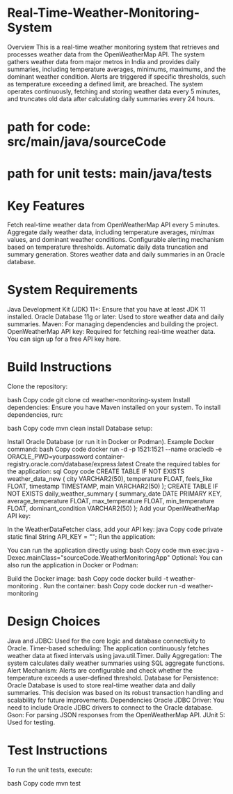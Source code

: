 # Real-Time-Weather-Monitoring-System
Overview
This is a real-time weather monitoring system that retrieves and processes weather data from the OpenWeatherMap API. The system gathers weather data from major metros in India and provides daily summaries, including temperature averages, minimums, maximums, and the dominant weather condition. Alerts are triggered if specific thresholds, such as temperature exceeding a defined limit, are breached. The system operates continuously, fetching and storing weather data every 5 minutes, and truncates old data after calculating daily summaries every 24 hours.

# path for code: src/main/java/sourceCode
# path for unit tests: main/java/tests

# Key Features
Fetch real-time weather data from OpenWeatherMap API every 5 minutes.
Aggregate daily weather data, including temperature averages, min/max values, and dominant weather conditions.
Configurable alerting mechanism based on temperature thresholds.
Automatic daily data truncation and summary generation.
Stores weather data and daily summaries in an Oracle database.


# System Requirements
Java Development Kit (JDK) 11+: Ensure that you have at least JDK 11 installed.
Oracle Database 11g or later: Used to store weather data and daily summaries.
Maven: For managing dependencies and building the project.
OpenWeatherMap API key: Required for fetching real-time weather data. You can sign up for a free API key here.
# Build Instructions
Clone the repository:

bash
Copy code
git clone <repository-url>
cd weather-monitoring-system
Install dependencies: Ensure you have Maven installed on your system. To install dependencies, run:

bash
Copy code
mvn clean install
Database setup:

Install Oracle Database (or run it in Docker or Podman). Example Docker command:
bash
Copy code
docker run -d -p 1521:1521 --name oracledb -e ORACLE_PWD=yourpassword container-registry.oracle.com/database/express:latest
Create the required tables for the application:
sql
Copy code
CREATE TABLE IF NOT EXISTS weather_data_new (
    city VARCHAR2(50),
    temperature FLOAT,
    feels_like FLOAT,
    timestamp TIMESTAMP,
    main VARCHAR2(50)
);
CREATE TABLE IF NOT EXISTS daily_weather_summary (
    summary_date DATE PRIMARY KEY,
    average_temperature FLOAT,
    max_temperature FLOAT,
    min_temperature FLOAT,
    dominant_condition VARCHAR2(50)
);
Add your OpenWeatherMap API key:

In the WeatherDataFetcher class, add your API key:
java
Copy code
private static final String API_KEY = "";
Run the application:

You can run the application directly using:
bash
Copy code
mvn exec:java -Dexec.mainClass="sourceCode.WeatherMonitoringApp"
Optional: You can also run the application in Docker or Podman:

Build the Docker image:
bash
Copy code
docker build -t weather-monitoring .
Run the container:
bash
Copy code
docker run -d weather-monitoring
# Design Choices
Java and JDBC: Used for the core logic and database connectivity to Oracle.
Timer-based scheduling: The application continuously fetches weather data at fixed intervals using java.util.Timer.
Daily Aggregation: The system calculates daily weather summaries using SQL aggregate functions.
Alert Mechanism: Alerts are configurable and check whether the temperature exceeds a user-defined threshold.
Database for Persistence: Oracle Database is used to store real-time weather data and daily summaries. This decision was based on its robust transaction handling and scalability for future improvements.
Dependencies
Oracle JDBC Driver: You need to include Oracle JDBC drivers to connect to the Oracle database.
Gson: For parsing JSON responses from the OpenWeatherMap API.
JUnit 5: Used for testing.
# Test Instructions
To run the unit tests, execute:

bash
Copy code
mvn test

